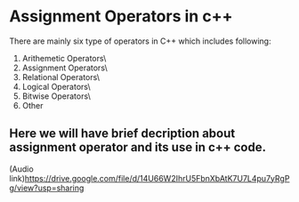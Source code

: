 # Assignment Operators in c++

 There are mainly six type of operators in C++ which includes following:

1. Arithemetic Operators\
2. Assignment  Operators\
3. Relational  Operators\
4. Logical     Operators\
5. Bitwise     Operators\
6. Other

## Here we will have brief decription about assignment operator and its use in c++ code.

(Audio link)https://drive.google.com/file/d/14U66W2IhrU5FbnXbAtK7U7L4pu7yRgPg/view?usp=sharing

   
